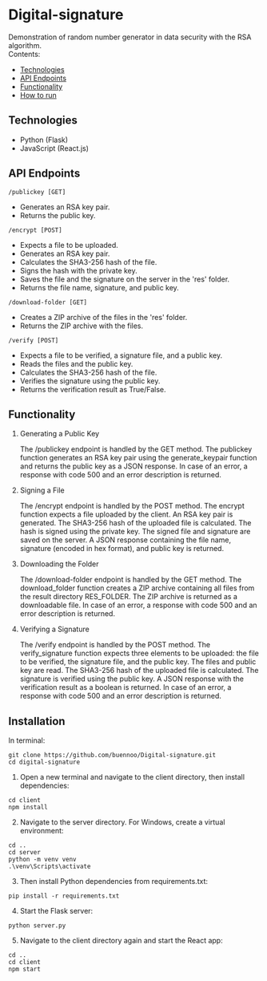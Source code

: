 # Digital-signature
Demonstration of random number generator in data security with the RSA algorithm.<br>
Contents:
- [Technologies](#technologies)
- [API Endpoints](#api-endpoints)
- [Functionality](#functionality)
- [How to run](#installation)

## Technologies
- Python (Flask)
- JavaScript (React.js)

## API Endpoints

`/publickey [GET]`
- Generates an RSA key pair.
- Returns the public key.

`/encrypt [POST]`

- Expects a file to be uploaded.
- Generates an RSA key pair.
- Calculates the SHA3-256 hash of the file.
- Signs the hash with the private key.
- Saves the file and the signature on the server in the 'res' folder.
- Returns the file name, signature, and public key.

`/download-folder [GET]`

- Creates a ZIP archive of the files in the 'res' folder.
- Returns the ZIP archive with the files.

`/verify [POST]`

- Expects a file to be verified, a signature file, and a public key.
- Reads the files and the public key.
- Calculates the SHA3-256 hash of the file.
- Verifies the signature using the public key.
- Returns the verification result as True/False.

## Functionality 
1. Generating a Public Key

    The /publickey endpoint is handled by the GET method.
    The publickey function generates an RSA key pair using the generate_keypair function and returns the public key as a JSON response.
    In case of an error, a response with code 500 and an error description is returned.

2. Signing a File

    The /encrypt endpoint is handled by the POST method.
    The encrypt function expects a file uploaded by the client.
    An RSA key pair is generated.
    The SHA3-256 hash of the uploaded file is calculated.
    The hash is signed using the private key.
    The signed file and signature are saved on the server.
    A JSON response containing the file name, signature (encoded in hex format), and public key is returned.

3. Downloading the Folder

    The /download-folder endpoint is handled by the GET method.
    The download_folder function creates a ZIP archive containing all files from the result directory RES_FOLDER.
    The ZIP archive is returned as a downloadable file.
    In case of an error, a response with code 500 and an error description is returned.

4. Verifying a Signature

    The /verify endpoint is handled by the POST method.
    The verify_signature function expects three elements to be uploaded: the file to be verified, the signature file, and the public key.
    The files and public key are read.
    The SHA3-256 hash of the uploaded file is calculated.
    The signature is verified using the public key.
    A JSON response with the verification result as a boolean is returned.
    In case of an error, a response with code 500 and an error description is returned.

## Installation
In terminal:

```
git clone https://github.com/buennoo/Digital-signature.git
cd digital-signature
```

1. Open a new terminal and navigate to the client directory, then install dependencies:
```
cd client
npm install
```

2. Navigate to the server directory. For Windows, create a virtual environment:
```
cd ..
cd server
python -m venv venv
.\venv\Scripts\activate
```

3. Then install Python dependencies from requirements.txt:
```
pip install -r requirements.txt
```

4. Start the Flask server:
```
python server.py
```

5. Navigate to the client directory again and start the React app:
```
cd ..
cd client
npm start
```
